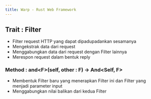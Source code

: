 ```yaml
---
title: Warp - Rust Web Framework
---
```


## Trait : Filter
- Filter request HTTP yang dapat dipadupadankan sesamanya
- Mengekstrak data dari request
- Menggabungkan data dari request dengan Filter lainnya
- Merespon request dalam bentuk reply

### Method : and\<F\>(self, other : F) -\> And\<Self, F\> 
- Membentuk Filter baru yang menerapkan Filter ini dan Filter yang menjadi parameter input
- Menggabungkan nilai balikan dari kedua Filter
